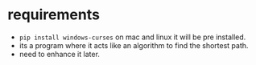 # requirements
- `pip install windows-curses` on mac and linux it will be pre installed.
- its a program where it acts like an algorithm to find the shortest path.
- need to enhance it later.